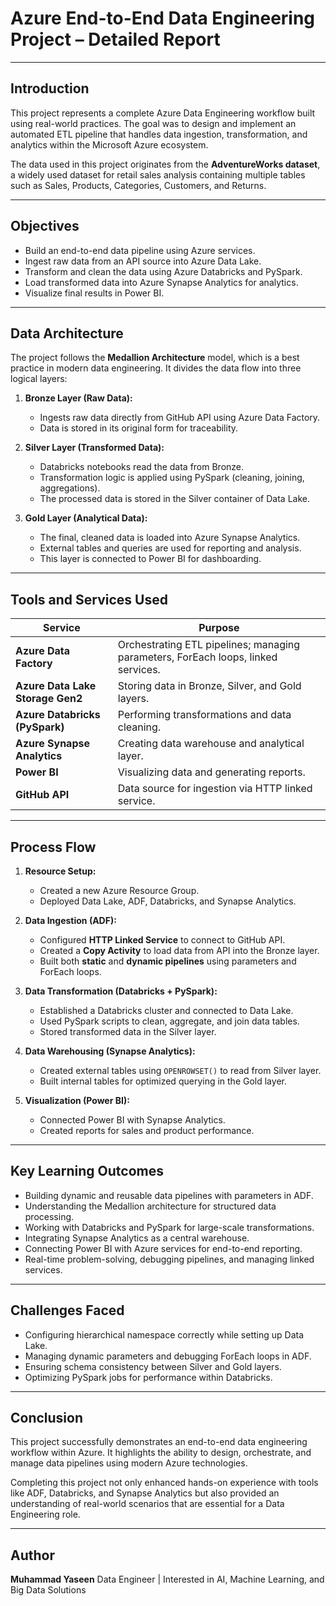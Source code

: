 # Azure End-to-End Data Engineering Project – Detailed Report

---

## Introduction

This project represents a complete Azure Data Engineering workflow built using real-world practices. The goal was to design and implement an automated ETL pipeline that handles data ingestion, transformation, and analytics within the Microsoft Azure ecosystem.

The data used in this project originates from the **AdventureWorks dataset**, a widely used dataset for retail sales analysis containing multiple tables such as Sales, Products, Categories, Customers, and Returns.

---

## Objectives

- Build an end-to-end data pipeline using Azure services.
- Ingest raw data from an API source into Azure Data Lake.
- Transform and clean the data using Azure Databricks and PySpark.
- Load transformed data into Azure Synapse Analytics for analytics.
- Visualize final results in Power BI.

---

## Data Architecture

The project follows the **Medallion Architecture** model, which is a best practice in modern data engineering. It divides the data flow into three logical layers:

1. **Bronze Layer (Raw Data):**
   - Ingests raw data directly from GitHub API using Azure Data Factory.
   - Data is stored in its original form for traceability.

2. **Silver Layer (Transformed Data):**
   - Databricks notebooks read the data from Bronze.
   - Transformation logic is applied using PySpark (cleaning, joining, aggregations).
   - The processed data is stored in the Silver container of Data Lake.

3. **Gold Layer (Analytical Data):**
   - The final, cleaned data is loaded into Azure Synapse Analytics.
   - External tables and queries are used for reporting and analysis.
   - This layer is connected to Power BI for dashboarding.

---

## Tools and Services Used

| Service | Purpose |
|----------|----------|
| **Azure Data Factory** | Orchestrating ETL pipelines; managing parameters, ForEach loops, linked services. |
| **Azure Data Lake Storage Gen2** | Storing data in Bronze, Silver, and Gold layers. |
| **Azure Databricks (PySpark)** | Performing transformations and data cleaning. |
| **Azure Synapse Analytics** | Creating data warehouse and analytical layer. |
| **Power BI** | Visualizing data and generating reports. |
| **GitHub API** | Data source for ingestion via HTTP linked service. |

---

## Process Flow

1. **Resource Setup:**
   - Created a new Azure Resource Group.
   - Deployed Data Lake, ADF, Databricks, and Synapse Analytics.

2. **Data Ingestion (ADF):**
   - Configured **HTTP Linked Service** to connect to GitHub API.
   - Created a **Copy Activity** to load data from API into the Bronze layer.
   - Built both **static** and **dynamic pipelines** using parameters and ForEach loops.

3. **Data Transformation (Databricks + PySpark):**
   - Established a Databricks cluster and connected to Data Lake.
   - Used PySpark scripts to clean, aggregate, and join data tables.
   - Stored transformed data in the Silver layer.

4. **Data Warehousing (Synapse Analytics):**
   - Created external tables using `OPENROWSET()` to read from Silver layer.
   - Built internal tables for optimized querying in the Gold layer.

5. **Visualization (Power BI):**
   - Connected Power BI with Synapse Analytics.
   - Created reports for sales and product performance.

---

## Key Learning Outcomes

- Building dynamic and reusable data pipelines with parameters in ADF.
- Understanding the Medallion architecture for structured data processing.
- Working with Databricks and PySpark for large-scale transformations.
- Integrating Synapse Analytics as a central warehouse.
- Connecting Power BI with Azure services for end-to-end reporting.
- Real-time problem-solving, debugging pipelines, and managing linked services.

---

## Challenges Faced

- Configuring hierarchical namespace correctly while setting up Data Lake.
- Managing dynamic parameters and debugging ForEach loops in ADF.
- Ensuring schema consistency between Silver and Gold layers.
- Optimizing PySpark jobs for performance within Databricks.

---

## Conclusion

This project successfully demonstrates an end-to-end data engineering workflow within Azure. It highlights the ability to design, orchestrate, and manage data pipelines using modern Azure technologies.

Completing this project not only enhanced hands-on experience with tools like ADF, Databricks, and Synapse Analytics but also provided an understanding of real-world scenarios that are essential for a Data Engineering role.

---

## Author

**Muhammad Yaseen**
Data Engineer | Interested in AI, Machine Learning, and Big Data Solutions  